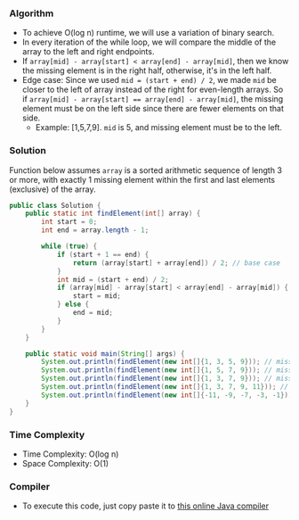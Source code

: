### Algorithm

- To achieve O(log n) runtime, we will use a variation of binary search.
- In every iteration of the while loop, we will compare the middle of the array to the left and right endpoints.
- If `array[mid] - array[start] < array[end] - array[mid]`, then we know the missing element is in the right half, otherwise, it's in the left half.
- Edge case: Since we used `mid = (start + end) / 2`, we made `mid` be closer to the left of array instead of the right for even-length arrays. So if `array[mid] - array[start] == array[end] - array[mid]`, the missing element must be on the left side since there are fewer elements on that side.
  - Example: [1,5,7,9]. `mid` is 5, and missing element must be to the left.

### Solution

Function below assumes `array` is a sorted arithmetic sequence of length 3 or more, with exactly 1 missing element within the first and last elements (exclusive) of the array.

```java
public class Solution {
    public static int findElement(int[] array) {
        int start = 0;
        int end = array.length - 1;

        while (true) {
            if (start + 1 == end) {
                return (array[start] + array[end]) / 2; // base case
            }
            int mid = (start + end) / 2;
            if (array[mid] - array[start] < array[end] - array[mid]) {
                start = mid;
            } else {
                end = mid;
            }
        }
    }

    public static void main(String[] args) {
        System.out.println(findElement(new int[]{1, 3, 5, 9})); // missing 7
        System.out.println(findElement(new int[]{1, 5, 7, 9})); // missing 3
        System.out.println(findElement(new int[]{1, 3, 7, 9})); // missing 5
        System.out.println(findElement(new int[]{1, 3, 7, 9, 11})); // missing 5
        System.out.println(findElement(new int[]{-11, -9, -7, -3, -1})); // missing -5
    }
}
```


### Time Complexity

- Time Complexity: O(log n)
- Space Complexity: O(1)


### Compiler

- To execute this code, just copy paste it to [this online Java compiler](https://www.tutorialspoint.com/compile_java_online.php)
